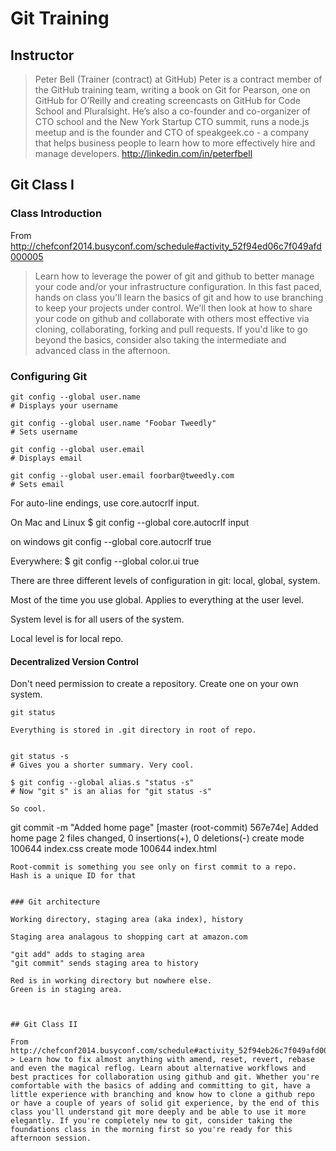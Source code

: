 # Git Training

## Instructor

> Peter Bell (Trainer (contract) at GitHub)
> Peter is a contract member of the GitHub training team, writing a book on Git for Pearson, one on GitHub for O’Reilly and creating screencasts on GitHub for Code School and Pluralsight. He’s also a co-founder and co-organizer of CTO school and the New York Startup CTO summit, runs a node.js meetup and is the founder and CTO of speakgeek.co - a company that helps business people to learn how to more effectively hire and manage developers. http://linkedin.com/in/peterfbell



## Git Class I

### Class Introduction
From http://chefconf2014.busyconf.com/schedule#activity_52f94ed06c7f049afd000005
> Learn how to leverage the power of git and github to better manage your code and/or your infrastructure configuration. In this fast paced, hands on class you'll learn the basics of git and how to use branching to keep your projects under control. We'll then look at how to share your code on github and collaborate with others most effective via cloning, collaborating, forking and pull requests. If you'd like to go beyond the basics, consider also taking the intermediate and advanced class in the afternoon.



### Configuring Git

```
git config --global user.name
# Displays your username

git config --global user.name "Foobar Tweedly"
# Sets username

git config --global user.email
# Displays email

git config --global user.email foorbar@tweedly.com
# Sets email
```

For auto-line endings, use core.autocrlf input.

On Mac and Linux
$ git config --global core.autocrlf input

on windows
git config --global core.autocrlf true

Everywhere:
$ git config --global color.ui true

There are three different levels of configuration in git: local, global, system.

Most of the time you use global. Applies to everything at the user level.

System level is for all users of the system.

Local level is for local repo.


#### Decentralized Version Control
Don't need permission to create a repository. Create one on your own system.

```
git status

Everything is stored in .git directory in root of repo.


git status -s
# Gives you a shorter summary. Very cool.

$ git config --global alias.s "status -s"
# Now "git s" is an alias for "git status -s"

So cool.

```
git commit -m "Added home page"
[master (root-commit) 567e74e] Added home page
 2 files changed, 0 insertions(+), 0 deletions(-)
 create mode 100644 index.css
 create mode 100644 index.html

 ```
 Root-commit is something you see only on first commit to a repo.
 Hash is a unique ID for that


### Git architecture

Working directory, staging area (aka index), history

Staging area analagous to shopping cart at amazon.com

"git add" adds to staging area
"git commit" sends staging area to history

Red is in working directory but nowhere else.
Green is in staging area.



## Git Class II

From http://chefconf2014.busyconf.com/schedule#activity_52f94eb26c7f049afd000003
> Learn how to fix almost anything with amend, reset, revert, rebase and even the magical reflog. Learn about alternative workflows and best practices for collaboration using github and git. Whether you're comfortable with the basics of adding and committing to git, have a little experience with branching and know how to clone a github repo or have a couple of years of solid git experience, by the end of this class you'll understand git more deeply and be able to use it more elegantly. If you're completely new to git, consider taking the foundations class in the morning first so you're ready for this afternoon session.

